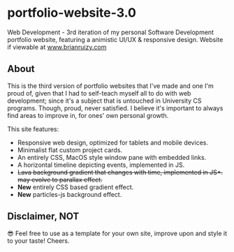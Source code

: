 # portfolio-website-3.0
Web Development - 3rd iteration of my personal Software Development portfolio website, featuring a animistic UI/UX &amp; responsive design.
Website if viewable at www.brianruizy.com
## About 
This is the third version of portfolio websites that I've made and one I'm proud of, given that I had to self-teach myself all to do with web development; since it's a subject that is untouched in University CS programs. Though, proud, never satisfied. I believe it's important to always find areas to improve in, for ones' own personal growth.

This site features:  
* Responsive web design, optimized for tablets and mobile devices. 
* Minimalist flat custom project cards.
* An entirely CSS, MacOS style window pane with embedded links.
* A horizontal timeline depicting events, implemented in JS.
* <del>Lava background gradient that changes with time, implemented in JS*. may evolve to parallax effect.<del>
* **New** entirely CSS based gradient effect. 
* **New** particles-js background effect.

## Disclaimer, NOT 
😎 Feel free to use as a template for your own site, improve upon and style it to your taste! Cheers.
